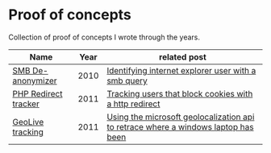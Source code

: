 # Proof of concepts

Collection of proof of concepts I wrote through the years.

| Name | Year| related post |
| ------- | ---  | ---|
| [SMB De-anonymizer](poc/smb.rb) | 2010 | [Identifying internet explorer user with a smb query](https://elie.net/blog/security/identifying-internet-explorer-user-with-a-smb-query/) |
| [PHP Redirect tracker](poc/redirect_tracking/) | 2011 | [Tracking users that block cookies with a http redirect](https://elie.net/blog/security/tracking-users-that-block-cookies-with-a-http-redirect/) |
| [GeoLive tracking](poc/geoLive.php) | 2011 | [Using the microsoft geolocalization api to retrace where a windows laptop has been](https://elie.net/blog/privacy/using-the-microsoft-geolocalization-api-to-retrace-where-a-windows-laptop-has-been/) |